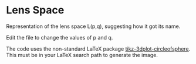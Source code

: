 # Lens Space

Representation of the lens space L(p,q), suggesting how it got its name.

Edit the file to change the values of p and q.

The code uses the non-standard LaTeX package [tikz-3dplot-circleofsphere](https://github.com/matthias-wolff/tikz-3dplot-circleofsphere). This must be in your LaTeX search path to generate the image.

